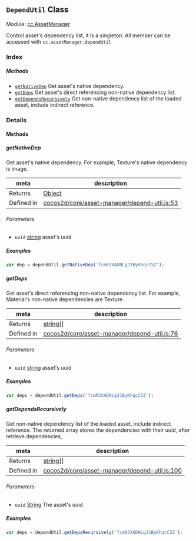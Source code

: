 ## `DependUtil` Class



Module: [cc.AssetManager](../modules/cc.AssetManager.md)


Control asset's dependency list, it is a singleton. All member can be accessed with `cc.assetManager.dependUtil`



### Index



##### Methods

  - [`getNativeDep`](#getnativedep) Get asset's native dependency.
  - [`getDeps`](#getdeps) Get asset's direct referencing non-native dependency list.
  - [`getDependsRecursively`](#getdependsrecursively) Get non-native dependency list of the loaded asset, include indirect reference.



### Details




<!-- Method Block -->
#### Methods


##### getNativeDep

Get asset's native dependency. For example, Texture's native dependency is image.

| meta | description |
|------|-------------|
| Returns | <a href="https://developer.mozilla.org/en/JavaScript/Reference/Global_Objects/Object" class="crosslink external" target="_blank">Object</a> 
| Defined in | [cocos2d/core/asset-manager/depend-util.js:53](https://github.com/cocos-creator/engine/blob/f7d50d63228ec3047fe054a2d1e1535e90da2bd1/cocos2d/core/asset-manager/depend-util.js#L53) |

###### Parameters
- `uuid` <a href="https://developer.mozilla.org/en/JavaScript/Reference/Global_Objects/String" class="crosslink external" target="_blank">string</a> asset's uuid

##### Examples

```js
var dep = dependUtil.getNativeDep('fcmR3XADNLgJ1ByKhqcC5Z');
```

##### getDeps

Get asset's direct referencing non-native dependency list. For example, Material's non-native dependencies are Texture.

| meta | description |
|------|-------------|
| Returns | <a href="https://developer.mozilla.org/en/JavaScript/Reference/Global_Objects/String" class="crosslink external" target="_blank">string[]</a> 
| Defined in | [cocos2d/core/asset-manager/depend-util.js:76](https://github.com/cocos-creator/engine/blob/f7d50d63228ec3047fe054a2d1e1535e90da2bd1/cocos2d/core/asset-manager/depend-util.js#L76) |

###### Parameters
- `uuid` <a href="https://developer.mozilla.org/en/JavaScript/Reference/Global_Objects/String" class="crosslink external" target="_blank">string</a> asset's uuid

##### Examples

```js
var deps = dependUtil.getDeps('fcmR3XADNLgJ1ByKhqcC5Z');
```

##### getDependsRecursively

Get non-native dependency list of the loaded asset, include indirect reference.
The returned array stores the dependencies with their uuid, after retrieve dependencies,

| meta | description |
|------|-------------|
| Returns | <a href="https://developer.mozilla.org/en/JavaScript/Reference/Global_Objects/String" class="crosslink external" target="_blank">string[]</a> 
| Defined in | [cocos2d/core/asset-manager/depend-util.js:100](https://github.com/cocos-creator/engine/blob/f7d50d63228ec3047fe054a2d1e1535e90da2bd1/cocos2d/core/asset-manager/depend-util.js#L100) |

###### Parameters
- `uuid` <a href="https://developer.mozilla.org/en/JavaScript/Reference/Global_Objects/String" class="crosslink external" target="_blank">String</a> The asset's uuid

##### Examples

```js
var deps = dependUtil.getDepsRecursively('fcmR3XADNLgJ1ByKhqcC5Z');
```


